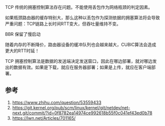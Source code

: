 TCP 传统的拥塞控制算法存在问题。不能使用丢包作为网络瓶颈的判定因素。

如果瓶颈路由器的缓存特别大，那么这种以丢包作为探测依据的拥塞算法将会导致严重问题：TCP链路上长时间RTT变大，但吞吐量维持不变。

BBR 保留了慢启动

随着内存的不断降价，路由器设备的缓冲队列也会越来越大，CUBIC算法会造成更大的RTT时延！


TCP 拥塞控制算法是数据的发送端决定发送窗口，因此在哪边部署，就对哪边发出的数据有效。如果是下载，就应在服务器部署；如果是上传，就应在客户端部署。

## 参考

1. https://www.zhihu.com/question/53559433
2. https://git.kernel.org/pub/scm/linux/kernel/git/netdev/net-next.git/commit/?id=0f8782ea14974ce992618b55f0c041ef43ed0b78
3. https://lwn.net/Articles/701165/